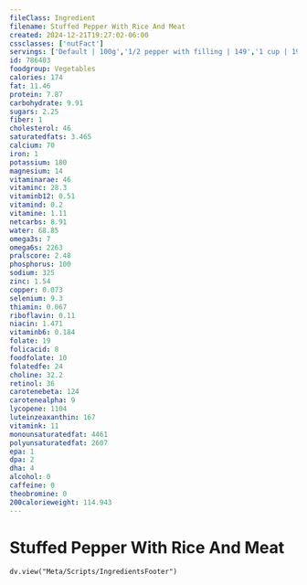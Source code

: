 ```yaml
---
fileClass: Ingredient
filename: Stuffed Pepper With Rice And Meat
created: 2024-12-21T19:27:02-06:00
cssclasses: ['nutFact']
servings: ['Default | 100g','1/2 pepper with filling | 149','1 cup | 198']
id: 786403
foodgroup: Vegetables
calories: 174
fat: 11.46
protein: 7.87
carbohydrate: 9.91
sugars: 2.25
fiber: 1
cholesterol: 46
saturatedfats: 3.465
calcium: 70
iron: 1
potassium: 180
magnesium: 14
vitaminarae: 46
vitaminc: 28.3
vitaminb12: 0.51
vitamind: 0.2
vitamine: 1.11
netcarbs: 8.91
water: 68.85
omega3s: 7
omega6s: 2263
pralscore: 2.48
phosphorus: 100
sodium: 325
zinc: 1.54
copper: 0.073
selenium: 9.3
thiamin: 0.067
riboflavin: 0.11
niacin: 1.471
vitaminb6: 0.184
folate: 19
folicacid: 8
foodfolate: 10
folatedfe: 24
choline: 32.2
retinol: 36
carotenebeta: 124
carotenealpha: 9
lycopene: 1104
luteinzeaxanthin: 167
vitamink: 11
monounsaturatedfat: 4461
polyunsaturatedfat: 2607
epa: 1
dpa: 2
dha: 4
alcohol: 0
caffeine: 0
theobromine: 0
200calorieweight: 114.943
---
```


# Stuffed Pepper With Rice And Meat

```dataviewjs
dv.view("Meta/Scripts/IngredientsFooter")
```